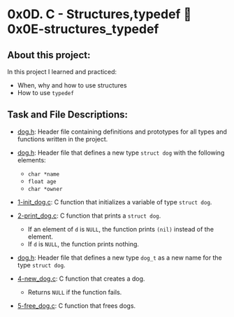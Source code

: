# 0x0D. C - Structures,typedef :page_with_curl:0x0E-structures_typedef
## About this project:
In this project I learned and practiced:
- When, why and how to use structures
- How to use `typedef` 

## Task and File Descriptions:

  * [dog.h](./dog.h): Header file containing definitions and prototypes for all types
    and functions written in the project.

  * [dog.h](./dog.h): Header file that defines a new type `struct dog` with the
    following elements:
    * `char *name`
    * `float age`
    * `char *owner`

  * [1-init_dog.c](./1-init_dog.c): C function that initializes a variable of type `struct dog`.

  * [2-print_dog.c](./2-print_dog.c): C function that prints a `struct dog`.
    * If an element of `d` is `NULL`, the function prints `(nil)` instead of the element.
    * If `d` is `NULL`, the function prints nothing.

  * [dog.h](./dog.h): Header file that defines a new type `dog_t` as a new name for the
    type `struct dog`.

  * [4-new_dog.c](./4-new_dog.c): C function that creates a dog.
    * Returns `NULL` if the function fails.

  * [5-free_dog.c](./5-free_dog.c): C function that frees dogs.
